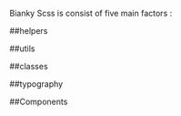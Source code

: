 <p> Bianky Scss is consist of five main factors : </p>

##helpers

##utils

##classes

##typography

##Components